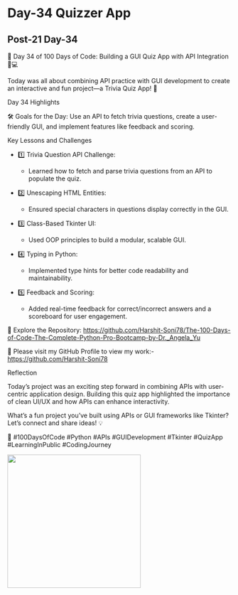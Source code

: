 # Day-34 Quizzer App

## Post-21 Day-34

🎉 Day 34 of 100 Days of Code: Building a GUI Quiz App with API Integration 🧠💻

Today was all about combining API practice with GUI development to create an interactive and fun project—a Trivia Quiz App! 🚀

Day 34 Highlights

🛠 Goals for the Day: Use an API to fetch trivia questions, create a user-friendly GUI, and implement features like feedback and scoring.

Key Lessons and Challenges

- 1️⃣ Trivia Question API Challenge:
  - Learned how to fetch and parse trivia questions from an API to populate the quiz.

- 2️⃣ Unescaping HTML Entities:
  - Ensured special characters in questions display correctly in the GUI.

- 3️⃣ Class-Based Tkinter UI:
  - Used OOP principles to build a modular, scalable GUI.

- 4️⃣ Typing in Python:
  - Implemented type hints for better code readability and maintainability.

- 5️⃣ Feedback and Scoring:
  - Added real-time feedback for correct/incorrect answers and a scoreboard for user engagement.

🔗 Explore the Repository: <https://github.com/Harshit-Soni78/The-100-Days-of-Code-The-Complete-Python-Pro-Bootcamp-by-Dr._Angela_Yu>

📂 Please visit my GitHub Profile to view my work:- <https://github.com/Harshit-Soni78>

Reflection

Today’s project was an exciting step forward in combining APIs with user-centric application design. Building this quiz app highlighted the importance of clean UI/UX and how APIs can enhance interactivity.

What’s a fun project you’ve built using APIs or GUI frameworks like Tkinter? Let’s connect and share ideas! 💡

🚀 #100DaysOfCode #Python #APIs #GUIDevelopment #Tkinter #QuizApp #LearningInPublic #CodingJourney

<img height=300px src="Post Pics/Post-21 Day-34/Day-34.gif">
